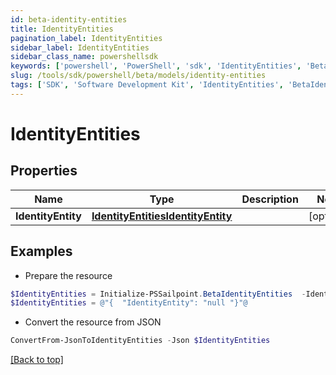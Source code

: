 ```yaml
---
id: beta-identity-entities
title: IdentityEntities
pagination_label: IdentityEntities
sidebar_label: IdentityEntities
sidebar_class_name: powershellsdk
keywords: ['powershell', 'PowerShell', 'sdk', 'IdentityEntities', 'BetaIdentityEntities'] 
slug: /tools/sdk/powershell/beta/models/identity-entities
tags: ['SDK', 'Software Development Kit', 'IdentityEntities', 'BetaIdentityEntities']
---
```



# IdentityEntities

## Properties

Name | Type | Description | Notes
------------ | ------------- | ------------- | -------------
**IdentityEntity** | [**IdentityEntitiesIdentityEntity**](identity-entities-identity-entity) |  | [optional] 

## Examples

- Prepare the resource
```powershell
$IdentityEntities = Initialize-PSSailpoint.BetaIdentityEntities  -IdentityEntity null
$IdentityEntities = @"{  "IdentityEntity": "null "}"@
```

- Convert the resource from JSON
```powershell
ConvertFrom-JsonToIdentityEntities -Json $IdentityEntities
```


[[Back to top]](#) 

